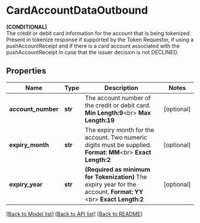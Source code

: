 # CardAccountDataOutbound

__(CONDITIONAL)__<br> The credit or debit card information for the account that is being tokenized.  Present in tokenize response if supported by the Token Requestor, if using a pushAccountReceipt and if there is a card account associated with the pushAccountReceipt in case that the issuer decision is not DECLINED. </br> 
## Properties
Name | Type | Description | Notes
------------ | ------------- | ------------- | -------------
**account_number** | **str** |  The account number of the credit or debit card.   __Min Length:9__&lt;br&gt;  __Max Length:19__  | [optional] 
**expiry_month** | **str** |   The expiry month for the account. Two numeric digits must be supplied.   __Format: MM__&lt;br&gt; __Exact Length:2__  | [optional] 
**expiry_year** | **str** | __(Required as minimum for Tokenization)__  The expiry year for the account. __Format: YY__ &lt;br&gt; __Exact Length:2__  | [optional] 

[[Back to Model list]](../README.md#documentation-for-models) [[Back to API list]](../README.md#documentation-for-api-endpoints) [[Back to README]](../README.md)


